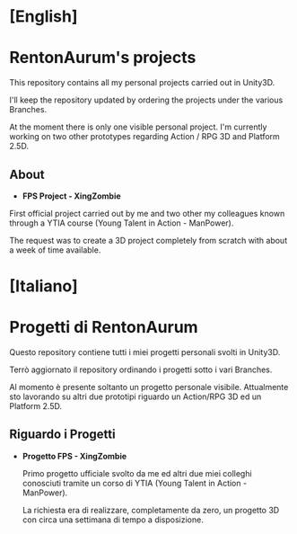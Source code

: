 # [English]

# RentonAurum's projects

This repository contains all my personal projects carried out in Unity3D.

I'll keep the repository updated by ordering the projects under the various Branches.

At the moment there is only one visible personal project. I'm currently working on two other prototypes regarding Action / RPG 3D and Platform 2.5D.

## About

- __FPS Project - XingZombie__

First official project carried out by me and two other my colleagues known through a YTIA course (Young Talent in Action - ManPower).

The request was to create a 3D project completely from scratch with about a week of time available.

# [Italiano]

# Progetti di RentonAurum

Questo repository contiene tutti i miei progetti personali svolti in Unity3D.

Terrò aggiornato il repository ordinando i progetti sotto i vari Branches.

Al momento è presente soltanto un progetto personale visibile. Attualmente sto lavorando su altri due prototipi riguardo un Action/RPG 3D ed un Platform 2.5D.

## Riguardo i Progetti

- __Progetto FPS - XingZombie__

    Primo progetto ufficiale svolto da me ed altri due miei colleghi conosciuti tramite un corso di YTIA (Young Talent in Action - ManPower).

    La richiesta era di realizzare, completamente da zero, un progetto 3D con circa una settimana di tempo a disposizione.
